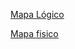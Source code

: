 [Mapa Lógico](https://drive.google.com/file/d/1xpUwDgo1paTdqOzhDEHhncPZ_Xhzi5Dw/view?usp=sharing)

[Mapa fisico](https://docs.google.com/document/d/1-5J1bKrxoPnj9K3ppOFVCNKVIT-SbCzq8PO0f1fdRFA/edit#heading=h.jrvhj75chuaq)
